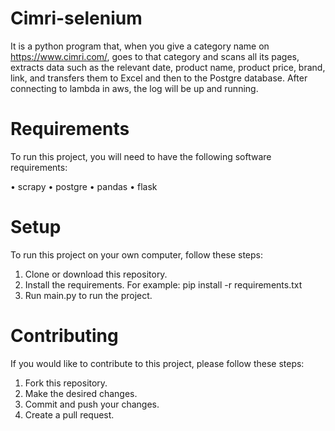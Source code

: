 # Cimri-selenium
It is a python program that, when you give a category name on https://www.cimri.com/, goes to that category and scans all its pages, extracts data such as the relevant date, product name, product price, brand, link, and transfers them to Excel and then to the Postgre database. After connecting to lambda in aws, the log will be up and running.

# Requirements
To run this project, you will need to have the following software requirements:

• scrapy
• postgre
• pandas
• flask

# Setup
To run this project on your own computer, follow these steps:

1. Clone or download this repository.
2. Install the requirements. For example: pip install -r requirements.txt
3. Run main.py to run the project.

# Contributing
If you would like to contribute to this project, please follow these steps:

1. Fork this repository.
2. Make the desired changes.
3. Commit and push your changes.
4. Create a pull request.

